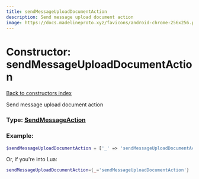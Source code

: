 ```yaml
---
title: sendMessageUploadDocumentAction
description: Send message upload document action
image: https://docs.madelineproto.xyz/favicons/android-chrome-256x256.png
---
```

# Constructor: sendMessageUploadDocumentAction  
[Back to constructors index](index.md)



Send message upload document action




### Type: [SendMessageAction](../types/SendMessageAction.md)


### Example:

```php
$sendMessageUploadDocumentAction = ['_' => 'sendMessageUploadDocumentAction'];
```  


Or, if you're into Lua:

```lua
sendMessageUploadDocumentAction={_='sendMessageUploadDocumentAction'}

```


